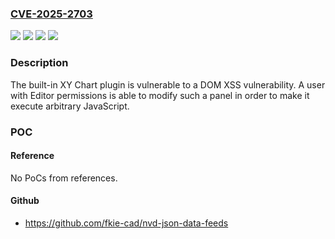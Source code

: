 ### [CVE-2025-2703](https://cve.mitre.org/cgi-bin/cvename.cgi?name=CVE-2025-2703)
![](https://img.shields.io/static/v1?label=Product&message=Grafana%20Enterprise&color=blue)
![](https://img.shields.io/static/v1?label=Product&message=Grafana&color=blue)
![](https://img.shields.io/static/v1?label=Version&message=11.6.0%3C%2011.6.0%2Bsecurity-01%20&color=brighgreen)
![](https://img.shields.io/static/v1?label=Vulnerability&message=CWE-79&color=brighgreen)

### Description

The built-in XY Chart plugin is vulnerable to a DOM XSS vulnerability. A user with Editor permissions is able to modify such a panel in order to make it execute arbitrary JavaScript.

### POC

#### Reference
No PoCs from references.

#### Github
- https://github.com/fkie-cad/nvd-json-data-feeds

